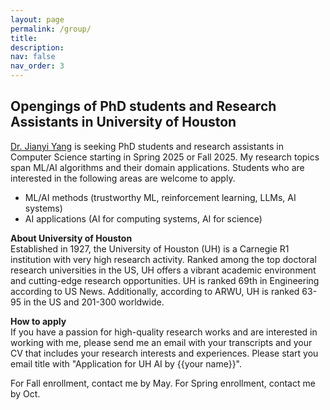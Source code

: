 ```yaml
---
layout: page
permalink: /group/
title: 
description: 
nav: false
nav_order: 3
---
```


## Opengings of PhD students and Research Assistants in University of Houston

[Dr. Jianyi Yang](https://jyang-ai.github.io) is seeking PhD students and research assistants in Computer Science starting in Spring 2025 or Fall 2025. 
My research topics span ML/AI algorithms and their domain applications. Students who are interested in the following areas are welcome to apply.
+ ML/AI methods (trustworthy ML, reinforcement learning, LLMs, AI systems)
+ AI applications (AI for computing systems, AI for science)

**About University of Houston**\
Established in 1927, the University of Houston (UH) is a Carnegie R1 institution with very high research activity. Ranked among the top doctoral research universities in the US, UH offers a vibrant academic environment and cutting-edge research opportunities. UH is ranked 69th in Engineering according to US News. Additionally, according to ARWU, UH is ranked 63-95 in the US and 201-300 worldwide. 

**How to apply**\
If you have a passion for high-quality research works and are interested in working with me, please send me an email with your transcripts and your CV that includes your research interests and experiences. Please start you email title with "Application for UH AI by {{your name}}".

For Fall enrollment, contact me by May. For Spring enrollment, contact me by Oct.


